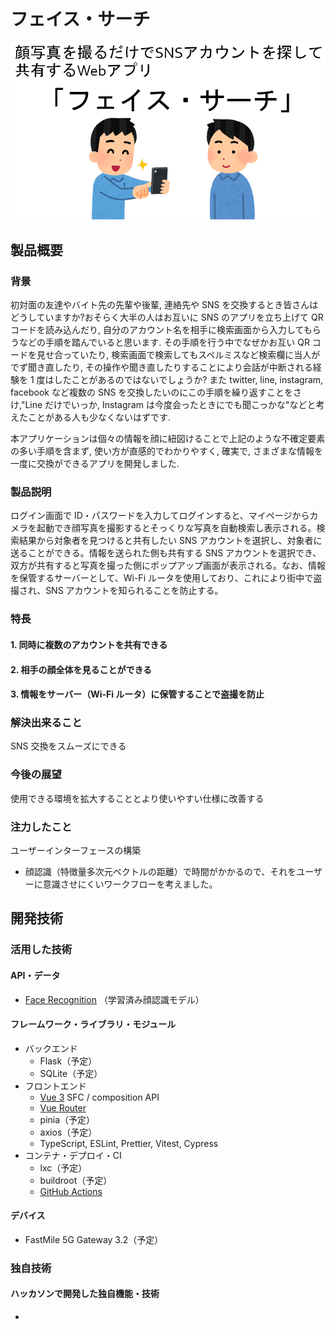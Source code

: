 # フェイス・サーチ

[![顔写真を撮るだけでSNSアカウントを探して共有するWebアプリ「フェイス・サーチ」](./docs/images/hero.png)](https://www.youtube.com/watch?v=LUPQFB4QyVo)

## 製品概要

### 背景

初対面の友達やバイト先の先輩や後輩, 連絡先や SNS を交換するとき皆さんはどうしていますか?おそらく大半の人はお互いに SNS のアプリを立ち上げて QR コードを読み込んだり, 自分のアカウント名を相手に検索画面から入力してもらうなどの手順を踏んでいると思います. その手順を行う中でなぜかお互い QR コードを見せ合っていたり, 検索画面で検索してもスペルミスなど検索欄に当人がでず聞き直したり, その操作や聞き直したりすることにより会話が中断される経験を 1 度はしたことがあるのではないでしょうか? また twitter, line, instagram, facebook など複数の SNS を交換したいのにこの手順を繰り返すことをさけ,"Line だけでいっか, Instagram は今度会ったときにでも聞こっかな"などと考えたことがある人も少なくないはずです.

本アプリケーションは個々の情報を顔に紐図けることで上記のような不確定要素の多い手順を含まず, 使い方が直感的でわかりやすく, 確実で, さまざまな情報を一度に交換ができるアプリを開発しました.

### 製品説明

ログイン画面で ID・パスワードを入力してログインすると、マイページからカメラを起動でき顔写真を撮影するとそっくりな写真を自動検索し表示される。検索結果から対象者を見つけると共有したい SNS アカウントを選択し、対象者に送ることができる。情報を送られた側も共有する SNS アカウントを選択でき、双方が共有すると写真を撮った側にポップアップ画面が表示される。なお、情報を保管するサーバーとして、Wi-Fi ルータを使用しており、これにより街中で盗撮され、SNS アカウントを知られることを防止する。

### 特長

#### 1. 同時に複数のアカウントを共有できる

#### 2. 相手の顔全体を見ることができる

#### 3. 情報をサーバー（Wi-Fi ルータ）に保管することで盗撮を防止

### 解決出来ること

SNS 交換をスムーズにできる

### 今後の展望

使用できる環境を拡大することとより使いやすい仕様に改善する

### 注力したこと

ユーザーインターフェースの構築

- 顔認識（特徴量多次元ベクトルの距離）で時間がかかるので、それをユーザーに意識させにくいワークフローを考えました。

## 開発技術

### 活用した技術

#### API・データ

- [Face Recognition](https://face-recognition.readthedocs.io/en/latest/readme.html) （学習済み顔認識モデル）

#### フレームワーク・ライブラリ・モジュール

- バックエンド
  - Flask（予定）
  - SQLite（予定）
- フロントエンド
  - [Vue 3](https://ja.vuejs.org/) SFC / composition API
  - [Vue Router](https://router.vuejs.org/)
  - pinia（予定）
  - axios（予定）
  - TypeScript, ESLint, Prettier, Vitest, Cypress
- コンテナ・デプロイ・CI
  - lxc（予定）
  - buildroot（予定）
  - [GitHub Actions](https://docs.github.com/ja/actions)

#### デバイス

- FastMile 5G Gateway 3.2（予定）

### 独自技術

#### ハッカソンで開発した独自機能・技術

-
